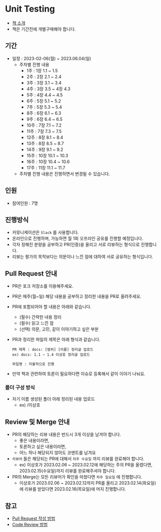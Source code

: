 # Unit Testing

- [책 소개](http://www.yes24.com/Product/Goods/104084175)
- 책은 기간전에 개별구매해야 합니다.

## 기간

- 일정 : 2023-02-06(월) ~ 2023.06.04(일)
  - 주차별 진행 내용
    - 1주 : 1장 1.1 ~ 1.5
    - 2주 : 2장 2.1 ~ 2.4
    - 3주 : 3장 3.1 ~ 3.4
    - 4주 : 3장 3.5 ~ 4장 4.3
    - 5주 : 4장 4.4 ~ 4.5
    - 6주 : 5장 5.1 ~ 5.2
    - 7주 : 5장 5.3 ~ 5.4
    - 8주 : 6장 6.1 ~ 6.3
    - 9주 : 6장 6.4 ~ 6.5
    - 10주 : 7장 7.1 ~ 7.2
    - 11주 : 7장 7.3 ~ 7.5
    - 12주 : 8장 8.1 ~ 8.4
    - 13주 : 8장 8.5 ~ 8.7
    - 14주 : 9장 9.1 ~ 9.2
    - 15주 : 10장 10.1 ~ 10.3
    - 16주 : 10장 10.4 ~ 10.6
    - 17주 : 11장 11.1 ~ 11.7
  - 주차별 진행 내용은 진행하면서 변경될 수 있습니다.

## 인원

- 참여인원 : 7명

## 진행방식

- 커뮤니케이션은 `Slack` 를 사용합니다.
- 온라인으로 진행하며, 가능하면 월 1회 오프라인 공유를 진행할 예정입니다.
- 각자 정해진 분량을 공부하고 PR(인증)을 올리고 서로 리뷰하는 형식으로 진행합니다.
- 리뷰는 평가의 목적보다는 의문이나 느낀 점에 대하여 서로 공유하는 형식입니다.

## Pull Request 안내

- PR은 포크 저장소를 이용해주세요.
- PR은 매주(월~일) 해당 내용을 공부하고 정리한 내용을 PR로 올려주세요.
- PR에 포함되어야 할 내용은 아래와 같습니다.
  - (필수) 간략한 내용 정리
  - (필수) 읽고 느낀 점
  - (선택) 의문, 고민, 같이 이야기하고 싶은 부분
- PR과 정리한 파일의 제목은 아래 형식과 같습니다.

  ```
  PR 제목 : docs: [범위] [이름] 정리글 업로드
  ex) docs: 1.1 ~ 1.4 이상호 정리글 업로드

  파일명 : 자율적으로 진행
  ```
- 만약 책과 관련하여 토론이 필요하다면 이슈로 등록해서 같이 이야기 나눠요.

### 폴더 구성 방식

- 자기 이름 생성된 폴더 아래 정리된 내용 업로드
  - ex) /이상호

## Review 및 Merge 안내

- PR의 해당하는 리뷰 내용은 반드시 3개 이상을 남겨야 합니다.
  - 좋은 내용이라면, 
  - 토론하고 싶은 내용이라면,
  - 어느 하나 해당되지 않아도 코멘트를 남겨요
- `리뷰어` 들은 해당되는 PR에 대해서 `차주 수요일` 까지 리뷰를 완료해야 합니다.
  - ex) 이상호가 2023.02.06 ~ 2023.02.12에 해당하는 주의 PR을 올렸다면, 2023.02.15(수요일)까지 리뷰를 완료해주셔야 합니다.
- PR의 Merge는 모든 리뷰어가 확인을 마쳤다면 `차주 일요일` 에 진행합니다.
  - 이상호가 2023.02.06 ~ 2023.02.12까지 PR를 올리고 2023.02.14(화요일)에 리뷰를 받았다면 2023.02.16(목요일)에 머지 진행합니다.


## 참고

- [Pull Request 작성 방법](https://github.com/bithumb-study/notification/blob/main/pull-request.md)
- [Code Review 방법](https://github.com/bithumb-study/notification/blob/main/code-review.md)
